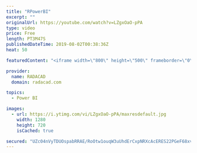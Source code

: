 ```yaml
---
title: "RPowerBI"
excerpt: ""
originalUrl: https://youtube.com/watch?v=LZgxOaO-pPA
type: video
price: Free
length: PT3M47S
publishedDateTime: 2019-08-02T00:38:36Z
heat: 50

featuredContent: "<iframe width=\"800\" height=\"500\" frameborder=\"0\" src=\"https://www.youtube.com/embed/LZgxOaO-pPA\" allow=\"accelerometer; autoplay; encrypted-media; gyroscope; picture-in-picture\" allowfullscreen></iframe>"

provider:
  name: RADACAD
  domain: radacad.com

topics:
  - Power BI

images:
  - url: https://i.ytimg.com/vi/LZgxOaO-pPA/maxresdefault.jpg
    width: 1280
    height: 720
    isCached: true

secured: "UZc04nVyTDUOspabRRAE/RoOtw1ouqW3uUhdErCxpNRXcAcERES22PGeF68xvhw1dE0YObKxjjcPPA5KRXc2cAFUAWR+OwtGiZ3dXs5Nm1yw9zFKmku/WompgZg6V/IK8MaCEcfKgIC3aR9+C1Cd8cdlWqYVdgnG0FS/T0h7mA1yNJTJ5apiys31rH/lIssypI36cJGmlmbH+SW0jBHKthnFIUkRKAJT5IJ8ax6AqATID2B2K9HAlU+7bkycbhuGP7GDB/N98Ec/0azcBg5/EFN8urw0bH80c/ce5XEeUMDr3TY/ViKQXXinmRcePXcoCLBKo6Hw6KO4etGW9b0M8+TnyPAxAzy5ASslXFMBObthBRYzIaVgM3OiEXttjanxxNtF6WdK4LGaQ2o0Wi7YpimFG4rPgH+y3zFXlbgj5fo=;UvYRWLDJ1QVFXZ+059OrAw=="
---
```



